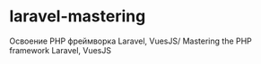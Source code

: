 # laravel-mastering
Освоение PHP фреймворка Laravel, VuesJS/  Mastering the PHP framework Laravel, VuesJS
